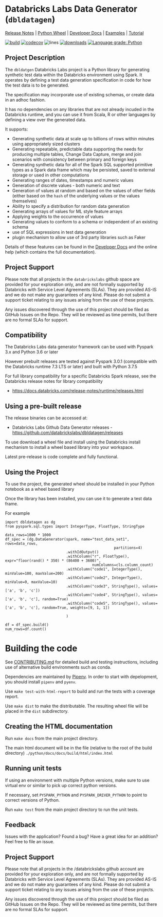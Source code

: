 # Databricks Labs Data Generator (`dbldatagen`)
[Release Notes](CHANGELOG.md) |
[Python Wheel](https://github.com/databrickslabs/data-generator/releases/tag/v1-0.11.0-dev1) |
[Developer Docs](docs/USING_THE_APIS.md) |
[Examples](examples) |
[Tutorial](tutorial) 

[![build](https://github.com/databrickslabs/dbldatagen/workflows/build/badge.svg?branch=master)](https://github.com/databrickslabs/dbldatagen/actions?query=workflow%3Abuild+branch%3Amaster)
[![codecov](https://codecov.io/gh/databrickslabs/dbldatagen/branch/master/graph/badge.svg)](https://codecov.io/gh/databrickslabs/dbldatagen)
![lines](https://img.shields.io/tokei/lines/github/databrickslabs/dbldatagen) 
[![downloads](https://img.shields.io/github/downloads/databrickslabs/dbldatagen/total.svg)](https://hanadigital.github.io/grev/?user=databrickslabs&repo=dbldatagen)
[![Language grade: Python](https://img.shields.io/lgtm/grade/python/g/databrickslabs/dbldatagen.svg?logo=lgtm&logoWidth=18)](https://lgtm.com/projects/g/databrickslabs/dbldatagen/context:python)

## Project Description
The `dbldatgen` Databricks Labs project is a Python library for generating synthetic test data within the Databricks 
environment using Spark. It operates by defining a test data generation specification in code for 
how the test data is to be generated.

The specification may incorporate use of existing schemas, or create data in an adhoc fashion.

It has no dependencies on any libraries that are not already incuded in the Databricks 
runtime, and you can use it from Scala, R or other languages by defining
a view over the generated data.

It supports:
* Generating synthetic data at scale up to billions of rows within minutes using appropriately sized clusters 
* Generating repeatable, predictable data supporting the needs for producing multiple tables, Change Data Capture, 
merge and join scenarios with consistency between primary and foreign keys
* Generating synthetic data for all of the 
Spark SQL supported primitive types as a Spark data frame which may be persisted, 
saved to external storage or 
used in other computations
* Generating ranges of dates, timestamps and numeric values
* Generation of discrete values - both numeric and text
* Generation of values at random and based on the values of other fields 
(either based on the `hash` of the underlying values or the values themselves)
* Ability to specify a distribution for random data generation 
* Generating arrays of values for ML style feature arrays
* Applying weights to the occurrence of values
* Generating values to conform to a schema or independent of an existing schema
* use of SQL expressions in test data generation
* plugin mechanism to allow use of 3rd party libraries such as Faker

Details of these features can be found in the [Developer Docs](docs/source/APIDOCS.md) and the online help
(which contains the full documentation).


## Project Support
Please note that all projects in the `databrickslabs` github space are provided for your exploration only, and are not formally supported by Databricks with Service Level Agreements (SLAs).  They are provided AS-IS and we do not make any guarantees of any kind.  Please do not submit a support ticket relating to any issues arising from the use of these projects.

Any issues discovered through the use of this project should be filed as GitHub Issues on the Repo.  They will be reviewed as time permits, but there are no formal SLAs for support.

## Compatibility 
The Databricks Labs data generator framework can be used with Pyspark 3.x and Python 3.6 or later

However prebuilt releases are tested against Pyspark 3.0.1 (compatible with the Databricks runtime 7.3 LTS 
or later) and built with Python 3.7.5

For full library compatibility for a specific Databricks Spark release, see the Databricks 
release notes for library compatibility

- https://docs.databricks.com/release-notes/runtime/releases.html

## Using a pre-built release
The release binaries can be accessed at:
- Databricks Labs Github Data Generator releases - https://github.com/databrickslabs/dbldatagen/releases

To use download a wheel file and install using the Databricks install mechanism to install a wheel based
library into your workspace.

Latest pre-release is code complete and fully functional. 

## Using the Project
To use the project, the generated wheel should be installed in your Python notebook as a wheel based library

Once the library has been installed, you can use it to generate a test data frame.

For example

```buildoutcfg
import dbldatagen as dg
from pyspark.sql.types import IntegerType, FloatType, StringType

data_rows=1000 * 1000
df_spec = (dg.DataGenerator(spark, name="test_data_set1", rows=data_rows,
                                                  partitions=4)
                            .withIdOutput()
                            .withColumn("r", FloatType(), expr="floor(rand() * 350) * (86400 + 3600)",
                                        numColumns=cls.column_count)
                            .withColumn("code1", IntegerType(), minValue=100, maxValue=200)
                            .withColumn("code2", IntegerType(), minValue=0, maxValue=10)
                            .withColumn("code3", StringType(), values=['a', 'b', 'c'])
                            .withColumn("code4", StringType(), values=['a', 'b', 'c'], random=True)
                            .withColumn("code5", StringType(), values=['a', 'b', 'c'], random=True, weights=[9, 1, 1])

                            )
                            
df = df_spec.build()
num_rows=df.count()                          
```


# Building the code

See [CONTRIBUTING.md](CONTRIBUTING.md) for detailed build and testing instructions, including use of alternative 
build environments such as conda.

Dependencies are maintained by [Pipenv](https://pipenv.pypa.io/). In order to start with depelopment, 
you should install `pipenv` and `pyenv`.

Use `make test-with-html-report` to build and run the tests with a coverage report. 

Use `make dist` to make the distributable. The resulting wheel file will be placed in the `dist` subdirectory.
  
## Creating the HTML documentation

Run `make docs` from the main project directory.

The main html document will be in the file (relative to the root of the build directory) `./python/docs/docs/build/html/index.html`

## Running unit tests

If using an environment with multiple Python versions, make sure to use virtual env or similar to pick up correct python versions.

If necessary, set `PYSPARK_PYTHON` and `PYSPARK_DRIVER_PYTHON` to point to correct versions of Python.

Run  `make test` from the main project directory to run the unit tests.

## Feedback

Issues with the application?  Found a bug?  Have a great idea for an addition?
Feel free to file an issue.

## Project Support

Please note that all projects in the /databrickslabs github account are provided for your exploration only, and are 
not formally supported by Databricks with Service Level Agreements (SLAs). They are provided AS-IS and we do not 
make any guarantees of any kind. Please do not submit a support ticket relating to any issues arising from the use 
of these projects.

Any issues discovered through the use of this project should be filed as GitHub Issues on the Repo. They will 
be reviewed as time permits, but there are no formal SLAs for support.